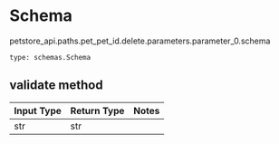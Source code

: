 # Schema
petstore_api.paths.pet_pet_id.delete.parameters.parameter_0.schema
```
type: schemas.Schema
```

## validate method
Input Type | Return Type | Notes
------------ | ------------- | -------------
str | str |
